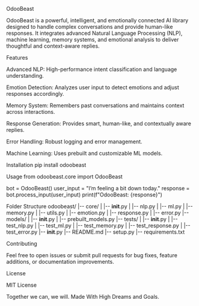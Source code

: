 OdooBeast

OdooBeast is a powerful, intelligent, and emotionally connected AI library designed to handle complex conversations and provide human-like responses. It integrates advanced Natural Language Processing (NLP), machine learning, memory systems, and emotional analysis to deliver thoughtful and context-aware replies.

Features

Advanced NLP: High-performance intent classification and language understanding.

Emotion Detection: Analyzes user input to detect emotions and adjust responses accordingly.

Memory System: Remembers past conversations and maintains context across interactions.

Response Generation: Provides smart, human-like, and contextually aware replies.

Error Handling: Robust logging and error management.

Machine Learning: Uses prebuilt and customizable ML models.

Installation 
pip install odoobeast

Usage
from odoobeast.core import OdooBeast

bot = OdooBeast()
user_input = "I’m feeling a bit down today."
response = bot.process_input(user_input)
print(f"OdooBeast: {response}")

Folder Structure
odoobeast/
|-- core/
|   |-- __init__.py
|   |-- nlp.py
|   |-- ml.py
|   |-- memory.py
|   |-- utils.py
|   |-- emotion.py
|   |-- response.py
|   |-- error.py
|-- models/
|   |-- __init__.py
|   |-- prebuilt_models.py
|-- tests/
|   |-- __init__.py
|   |-- test_nlp.py
|   |-- test_ml.py
|   |-- test_memory.py
|   |-- test_response.py
|   |-- test_error.py
|-- __init__.py
|-- README.md
|-- setup.py
|-- requirements.txt

Contributing

Feel free to open issues or submit pull requests for bug fixes, feature additions, or documentation improvements.

License

MIT License

Together we can, we will.
Made With High Dreams and Goals.